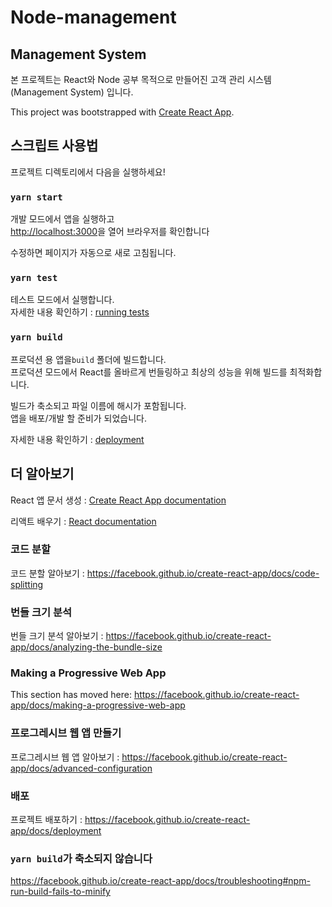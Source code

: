 # Node-management
 
## Management System
본 프로젝트는 React와 Node 공부 목적으로 만들어진 고객 관리 시스템 (Management System) 입니다.

This project was bootstrapped with [Create React App](https://github.com/facebook/create-react-app).

## 스크립트 사용법

프로젝트 디렉토리에서 다음을 실행하세요!

### `yarn start`

개발 모드에서 앱을 실행하고<br />
[http://localhost:3000](http://localhost:3000)을 열어 브라우저를 확인합니다

수정하면 페이지가 자동으로 새로 고침됩니다.<br />

### `yarn test`

테스트 모드에서 실행합니다.<br />
자세한 내용 확인하기 : [running tests](https://facebook.github.io/create-react-app/docs/running-tests)

### `yarn build`

프로덕션 용 앱을`build` 폴더에 빌드합니다.<br />
프로덕션 모드에서 React를 올바르게 번들링하고 최상의 성능을 위해 빌드를 최적화합니다.

빌드가 축소되고 파일 이름에 해시가 포함됩니다.<br />
앱을 배포/개발 할 준비가 되었습니다.

자세한 내용 확인하기 : [deployment](https://facebook.github.io/create-react-app/docs/deployment)

## 더 알아보기

React 앱 문서 생성 : [Create React App documentation](https://facebook.github.io/create-react-app/docs/getting-started)

리액트 배우기 : [React documentation](https://reactjs.org/)

### 코드 분할
코드 분할 알아보기 : https://facebook.github.io/create-react-app/docs/code-splitting

### 번들 크기 분석
번들 크기 분석 알아보기 : https://facebook.github.io/create-react-app/docs/analyzing-the-bundle-size

### Making a Progressive Web App
This section has moved here: https://facebook.github.io/create-react-app/docs/making-a-progressive-web-app

### 프로그레시브 웹 앱 만들기
프로그레시브 웹 앱 알아보기 : https://facebook.github.io/create-react-app/docs/advanced-configuration

### 배포
프로젝트 배포하기 : https://facebook.github.io/create-react-app/docs/deployment

### `yarn build`가 축소되지 않습니다
https://facebook.github.io/create-react-app/docs/troubleshooting#npm-run-build-fails-to-minify
